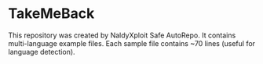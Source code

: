 # TakeMeBack

This repository was created by NaldyXploit Safe AutoRepo.
It contains multi-language example files. Each sample file contains ~70 lines (useful for language detection).
